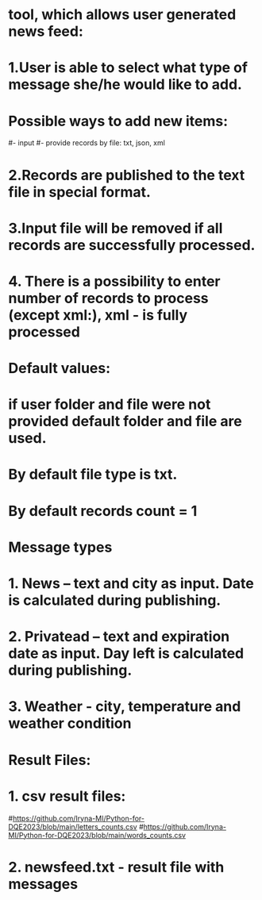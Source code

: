  # tool, which allows user generated news feed:
# 1.User is able to select what type of message she/he would like to add.
# Possible ways to add new items:
#- input
#- provide records by file: txt, json, xml
# 2.Records are published to the text file in special format.
# 3.Input file will be removed if all records are successfully processed.
# 4. There is a possibility to enter number of records to process (except xml:), xml - is fully processed
#
# Default values:
# if user folder and file were not provided default folder and file are used.
# By default file type is txt.
# By default records count = 1
#
# Message types
# 1. News – text and city as input. Date is calculated during publishing.
# 2. Privatead – text and expiration date as input. Day left is calculated during publishing.
# 3. Weather - city, temperature and weather condition
#
# Result Files:
# 1. csv result files:
#https://github.com/Iryna-MI/Python-for-DQE2023/blob/main/letters_counts.csv
#https://github.com/Iryna-MI/Python-for-DQE2023/blob/main/words_counts.csv
# 2. newsfeed.txt - result file with messages